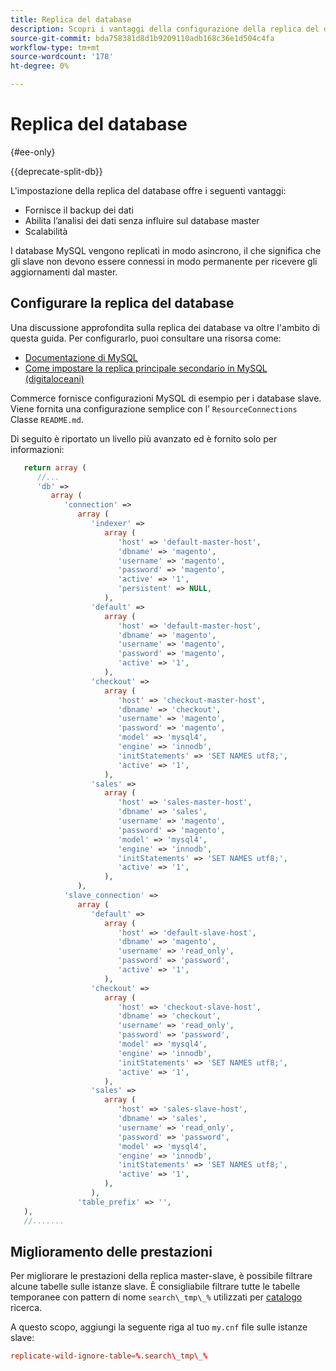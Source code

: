 ```yaml
---
title: Replica del database
description: Scopri i vantaggi della configurazione della replica del database.
source-git-commit: bda758381d8d1b9209110adb168c36e1d504c4fa
workflow-type: tm+mt
source-wordcount: '178'
ht-degree: 0%

---
```



# Replica del database

{#ee-only}

{{deprecate-split-db}}

L&#39;impostazione della replica del database offre i seguenti vantaggi:

- Fornisce il backup dei dati
- Abilita l’analisi dei dati senza influire sul database master
- Scalabilità

I database MySQL vengono replicati in modo asincrono, il che significa che gli slave non devono essere connessi in modo permanente per ricevere gli aggiornamenti dal master.

## Configurare la replica del database

Una discussione approfondita sulla replica dei database va oltre l&#39;ambito di questa guida. Per configurarlo, puoi consultare una risorsa come:

- [Documentazione di MySQL](https://dev.mysql.com/doc/refman/5.6/en/replication.html)
- [Come impostare la replica principale secondario in MySQL (digitaloceani)](https://www.digitalocean.com/community/tutorials/how-to-set-up-replication-in-mysql)

Commerce fornisce configurazioni MySQL di esempio per i database slave. Viene fornita una configurazione semplice con l’ `ResourceConnections` Classe `README.md`.

Di seguito è riportato un livello più avanzato ed è fornito solo per informazioni:

```php
   return array (
      //...
      'db' =>
         array (
            'connection' =>
               array (
                  'indexer' =>
                     array (
                        'host' => 'default-master-host',
                        'dbname' => 'magento',
                        'username' => 'magento',
                        'password' => 'magento',
                        'active' => '1',
                        'persistent' => NULL,
                     ),
                  'default' =>
                     array (
                        'host' => 'default-master-host',
                        'dbname' => 'magento',
                        'username' => 'magento',
                        'password' => 'magento',
                        'active' => '1',
                     ),
                  'checkout' =>
                     array (
                        'host' => 'checkout-master-host',
                        'dbname' => 'checkout',
                        'username' => 'magento',
                        'password' => 'magento',
                        'model' => 'mysql4',
                        'engine' => 'innodb',
                        'initStatements' => 'SET NAMES utf8;',
                        'active' => '1',
                     ),
                  'sales' =>
                     array (
                        'host' => 'sales-master-host',
                        'dbname' => 'sales',
                        'username' => 'magento',
                        'password' => 'magento',
                        'model' => 'mysql4',
                        'engine' => 'innodb',
                        'initStatements' => 'SET NAMES utf8;',
                        'active' => '1',
                     ),
               ),
            'slave_connection' =>
               array (
                  'default' =>
                     array (
                        'host' => 'default-slave-host',
                        'dbname' => 'magento',
                        'username' => 'read_only',
                        'password' => 'password',
                        'active' => '1',
                     ),
                  'checkout' =>
                     array (
                        'host' => 'checkout-slave-host',
                        'dbname' => 'checkout',
                        'username' => 'read_only',
                        'password' => 'password',
                        'model' => 'mysql4',
                        'engine' => 'innodb',
                        'initStatements' => 'SET NAMES utf8;',
                        'active' => '1',
                     ),
                  'sales' =>
                     array (
                        'host' => 'sales-slave-host',
                        'dbname' => 'sales',
                        'username' => 'read_only',
                        'password' => 'password',
                        'model' => 'mysql4',
                        'engine' => 'innodb',
                        'initStatements' => 'SET NAMES utf8;',
                        'active' => '1',
                     ),
                  ),
               'table_prefix' => '',
   ),
   //.......
```

## Miglioramento delle prestazioni

Per migliorare le prestazioni della replica master-slave, è possibile filtrare alcune tabelle sulle istanze slave. È consigliabile filtrare tutte le tabelle temporanee con pattern di nome `search\_tmp\_%` utilizzati per [catalogo](https://glossary.magento.com/catalog) ricerca.

A questo scopo, aggiungi la seguente riga al tuo `my.cnf` file sulle istanze slave:

```conf
replicate-wild-ignore-table=%.search\_tmp\_%
```

